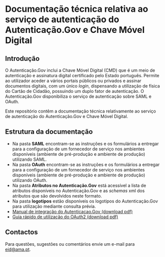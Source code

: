 # Documentação técnica relativa ao serviço de autenticação do Autenticação.Gov<span> e Chave Móvel Digital



## Introdução

O Autenticação.Gov<span> inclui a Chave Móvel Digital (CMD) que é um meio de autenticação e assinatura digital certificado pelo Estado português. Permite ao utilizador aceder a vários portais públicos ou privados e assinar documentos digitais, com um único _login_, dispensando a utilização de física do Cartão de Cidadão, possuindo um duplo fator de autenticação. O Autenticação.Gov<span> disponibiliza o serviço de autenticação sobre SAML e OAuth.

Este repositório contêm a documentação técnica relativamente ao serviço de autenticação do Autenticação.Gov<span> e Chave Móvel Digital.

## Estrutura da documentação

* Na pasta **SAML** encontram-se as instruções e os formulários a entregar para a configuração de um fornecedor de serviço nos ambientes disponíveis (ambiente de pré-produção e ambiente de produção) utilizando SAML.
* Na pasta **OAuth** encontram-se as instruções e os formulários a entregar para a configuração de um fornecedor de serviço nos ambientes disponíveis (ambiente de pré-produção e ambiente de produção) utilizando OAuth.
* Na pasta **Atributos no Autenticação.Gov<span>** está acessível a lista de atributos disponíveis no Autenticação.Gov<span> e as *schemas* xml dos atributos que são devolvidos neste formato.
* Na pasta **logotipos** estão disponíveis os logotipos do Autenticação.Gov<span> para utilização mediante consulta prévia.
* [Manual de integração do Autenticacao.Gov (download pdf)](https://amagovpt.github.io/doc-AUTENTICACAO/Autenticação.Gov_CMD&#32;-&#32;Manual&#32;de&#32;Integração&#32;.pdf)
* [Guia rápido de utilização do OAuth2 (download pdf)](https://amagovpt.github.io/doc-AUTENTICACAO/OAuth2/Guia&#32;rápido&#32;de&#32;utilização&#32;do&#32;OAuth2.pdf)

## Contactos
Para questões, sugestões ou comentários envie um e-mail para eid@ama.pt.